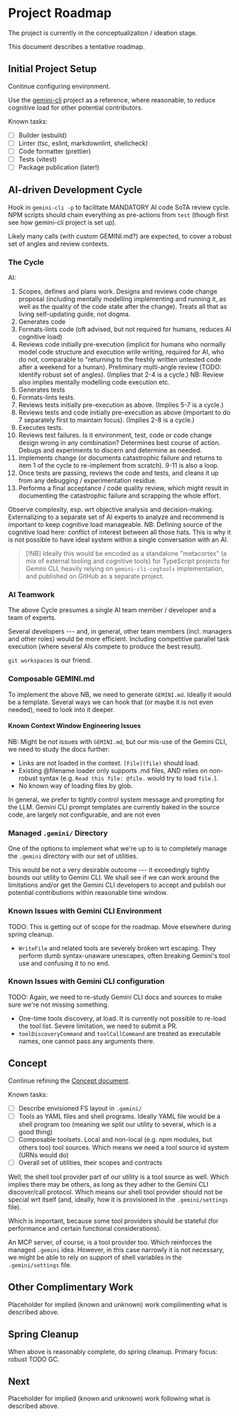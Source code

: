 # Project Roadmap

The project is currently in the conceptualization / ideation stage.

This document describes a tentative roadmap.

## Initial Project Setup

Continue configuring environment.

Use the [gemini-cli](https://github.com/google-gemini/gemini-cli/) project as a reference, where reasonable, to reduce cognitive load for other potential contributors.

Known tasks:

- [ ] Builder (esbuild)
- [ ] Linter (tsc, eslint, markdownlint, shellcheck)
- [ ] Code formatter (prettier)
- [ ] Tests (vitest)
- [ ] Package publication (later!)

## AI-driven Development Cycle

Hook in `gemini-cli -p` to facilitate MANDATORY AI code SoTA review cycle. NPM scripts should chain everything as pre-actions from `test`
(though first see how gemini-cli project is set up).

Likely many calls (with custom GEMINI.md?) are expected, to cover a robust set of angles and review contexts.

### The Cycle

AI:

1. Scopes, defines and plans work. Designs and reviews code change proposal (including mentally modelling implementing and running it, as well as the quality of the code state after the change). Treats all that as living self-updating guide, not dogma.
2. Generates code
3. Formats-lints code (oft advised, but not required for humans, reduces AI cognitive load)
4. Reviews code initially pre-execution (implicit for humans who normally model code structure and execution wrile writing, required for AI, who do not, comparable to "returning to the freshly written untested code after a weekend for a human). Preliminary multi-angle review (TODO: Identify robust set of angles). (Implies that 2-4 is a cycle.) NB: Review also implies mentally modelling code execution etc.
5. Generates tests
6. Formats-lints tests.
7. Reviews tests initially pre-execution as above. (Implies 5-7 is a cycle.)
8. Reviews tests and code initially pre-execution as above (important to do 7 separately first to maintain focus). (Implies 2-8 is a cycle.)
9. Executes tests.
10. Reviews test failures. Is it environment, test, code or code change design wrong in any combination? Determines best course of action. Debugs and experiments to discern and determine as needed.
11. Implements change (or documents catastrophic failure and returns to item 1 of the cycle to re-implement from scratch). 9-11 is also a loop.
12. Once tests are passing, reviews the code and tests, and cleans it up from any debugging / experimentation residue.
13. Performs a final acceptance / code quality review, which might result in documenting the catastrophic failure and scrapping the whole effort.

Observe complexity, esp. wrt objective analysis and decision-making. Externalizing to a separate set of AI experts to analyze and recommend is important to keep cognitive load manageable. NB: Defining source of the cognitive load here: conflict of interest between all those hats. This is why it is not possible to have ideal system within a single conversation with an AI.

> [!NB]
> Ideally this would be encoded as a standalone "metacortex" (a mix of external tooling and cognitive tools) for TypeScript projects for Gemini CLI,
heavily relying on `gemini-cli-cogtools` implementation, and published on GitHub as a separate project.

### AI Teamwork

The above Cycle presumes a single AI team member / developer and a team of experts.

Several developers --- and, in general, other team members (incl. managers and other roles) would be more efficient. Including competitive parallel task execution (where several AIs compete to produce the best result).

`git workspaces` is our friend.

### Composable GEMINI.md

To implement the above NB, we need to generate `GEMINI.md`. Ideally it would be a template. Several ways we can hook that (or maybe it is not even needed), need to look into it deeper.

#### Known Context Window Engineering Issues

NB: Might be not issues with `GEMINI.md`, but our mis-use of the Gemini CLI, we need to study the docs further:

- Links are not loaded in the context. `[File](file)` should load.
- Existing @filename loader only supports .md files, AND relies on non-robust syntax (e.g. `Read this file: @file.` would try to load `file.`).
- No known way of loading files by glob.

In general, we prefer to tightly control system message and prompting for the LLM. Gemini CLI prompt templates are currently baked in the source code,
are largely not configurable, and are not even

### Managed `.gemini/` Directory

One of the options to implement what we're up to is to completely manage the `.gemini` directory with our set of utilities.

This would be not a very desirable outcome --- it exceedingly tightly bounds our utility to Gemini CLI. We shall see if we can work around the limitations
and/or get the Gemini CLI developers to accept and publish our potential contributions within reasonable time window.

### Known Issues with Gemini CLI Environment

TODO: This is getting out of scope for the roadmap. Move elsewhere during spring cleanup.

- `WriteFile` and related tools are severely broken wrt escaping. They perform dumb syntax-unaware unescapes, often breaking Gemini's tool use and confusing it to no end.

### Known Issues with Gemini CLI configuration

TODO: Again, we need to re-study Gemini CLI docs and sources to make sure we're not missing something.

- One-time tools discovery, at load. It is currently not possible to re-load the tool list. Severe limitation, we need to submit a PR.
- `toolDiscoveryCommand` and `toolCallCommand` are treated as executable names, one cannot pass any arguments there.

## Concept

Continue refining the [Concept document](docs/spec/concept.md).

Known tasks:

- [ ] Describe envisioned FS layout in `.gemini/`
- [ ] Tools as YAML files and shell programs. Ideally YAML file would be a shell program too (meaning we split our utility to several, which is a good thing)
- [ ] Composable toolsets. Local and non-local (e.g. npm modules, but others too) tool sources. Which means we need a tool source id system (URNs would do)
- [ ] Overall set of utilities, their scopes and contracts

Well, the shell tool provider part of our utility is a tool source as well. Which implies there may be others, as long as they adher to the Gemini CLI discover/call protocol.
Which means our shell tool provider should not be special wrt itself (and, ideally, how it is provisioned in the `.gemini/settings` file).

Which is important, because some tool providers should be stateful (for performance and certain functional considerations).

An MCP server, of course, is a tool provider too. Which reinforces the managed `.gemini` idea. However, in this case narrowly it is not necessary, we might be able to rely on
support of shell variables in the `.gemini/settings` file.

## Other Complimentary Work

Placeholder for implied (known and unknown) work complimenting what is described above.

## Spring Cleanup

When above is reasonably complete, do spring cleanup. Primary focus: robust TODO GC.

## Next

Placeholder for implied (known and unknown) work following what is described above.
